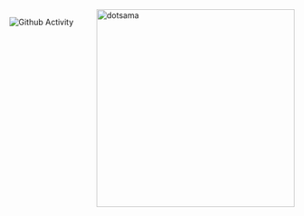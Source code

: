 <img align="right" src="[https://lh4.googleusercontent.com/qfoTUg9_Geq1tkRy3e0xj7nZLiJghBB_kNt4BIMc5YTolXFnGLSLK0oj5QNxQLSkohPscnwYsdyYsctIzzx5C_qh_HBWLAd-5vdbntyMlPI3U2neY5Q3aGGR_UzR5_2JyPhtqcCd](http://ministryofbritishcomedy.com/21-questionable-pieces-of-life-advice-from-the-it-crowd/)" alt="dotsama" width="350"/>


![Github Activity](https://github-readme-stats.vercel.app/api?username=Abdul-M777&show_icons=true&count_private=true&theme=synthwave)
